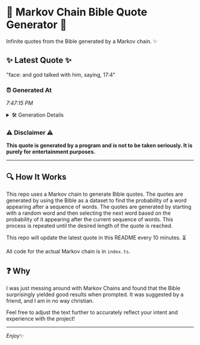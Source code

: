 # 📖 Markov Chain Bible Quote Generator 📖

Infinite quotes from the Bible generated by a Markov chain. ✨

## ✨ Latest Quote ✨
"face: and god talked with him, saying, 17:4"

### ⏰ Generated At
*7:47:15 PM*

<details>
    <summary>🛠️ Generation Details</summary>
    <p>
        <strong>🌱 Seed:</strong> face:<br>
        <strong>🔄 Iterations:</strong> 7<br>
        <strong>📜 Context History:</strong><br>[ face: ]: and<br>[ face:, and ]: god<br>[ face:, and, god ]: talked<br>[ face:, and, god, talked ]: with<br>[ face:, and, god, talked, with ]: him,<br>[ face:, and, god, talked, with, him, ]: saying,<br>[ and, god, talked, with, him,, saying, ]: 17:4<br>
    </p>
</details>

### ⚠️ Disclaimer ⚠️
**This quote is generated by a program and is not to be taken seriously. It is purely for entertainment purposes.**

---

## 🔍 How It Works

This repo uses a Markov chain to generate Bible quotes. The quotes are generated by using the Bible as a dataset to find the probability of a word appearing after a sequence of words. The quotes are generated by starting with a random word and then selecting the next word based on the probability of it appearing after the current sequence of words. This process is repeated until the desired length of the quote is reached.

This repo will update the latest quote in this README every 10 minutes. ⏳

All code for the actual Markov chain is in `index.ts`.

## ❓ Why

I was just messing around with Markov Chains and found that the Bible surprisingly yielded good results when prompted. 
It was suggested by a friend, and I am in no way christian.

Feel free to adjust the text further to accurately reflect your intent and experience with the project!

---

*Enjoy*✨
